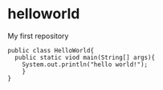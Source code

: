 # helloworld
My first repository
```
public class HelloWorld{
  public static viod main(String[] args){
    System.out.println("hello world!");
    }
}
```
